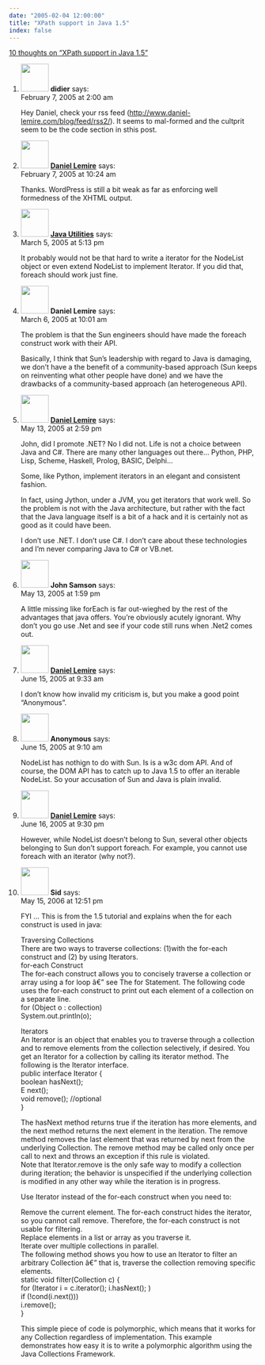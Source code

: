```yaml
---
date: "2005-02-04 12:00:00"
title: "XPath support in Java 1.5"
index: false
---
```


[10 thoughts on &ldquo;XPath support in Java 1.5&rdquo;](/lemire/blog/2005/02-04-xpath-support-in-java-15)

<ol class="comment-list">
<li id="comment-1089" class="comment even thread-even depth-1">
<div class="comment-author vcard">
<img alt src="https://secure.gravatar.com/avatar/953577bfc776e164bbd8a4db76b2a421?s=56&#038;d=mm&#038;r=g" srcset="https://secure.gravatar.com/avatar/953577bfc776e164bbd8a4db76b2a421?s=112&#038;d=mm&#038;r=g 2x" class="avatar avatar-56 photo" height="56" width="56" decoding="async" /> <b class="fn">didier</b> <span class="says">says:</span> </div>
<div class="comment-metadata"><time datetime="2005-02-07T02:00:21+00:00">February 7, 2005 at 2:00 am</time></a> </div>
<div class="comment-content">
<p>Hey Daniel, check your rss feed (<a href="http://www.daniel-lemire.com/blog/feed/rss2/" rel="nofollow ugc">http://www.daniel-lemire.com/blog/feed/rss2/</a>). It seems to mal-formed and the cultprit seem to be the code section in sthis post.</p>
</div>
</li>
<li id="comment-1090" class="comment odd alt thread-odd thread-alt depth-1">
<div class="comment-author vcard">
<img alt src="https://secure.gravatar.com/avatar/?s=56&#038;d=mm&#038;r=g" srcset="https://secure.gravatar.com/avatar/?s=112&#038;d=mm&#038;r=g 2x" class="avatar avatar-56 photo avatar-default" height="56" width="56" decoding="async" /> <b class="fn"><a href="https://lemire.me/blog/" class="url" rel="ugc">Daniel Lemire</a></b> <span class="says">says:</span> </div>
<div class="comment-metadata"><time datetime="2005-02-07T10:24:13+00:00">February 7, 2005 at 10:24 am</time></a> </div>
<div class="comment-content">
<p>Thanks. WordPress is still a bit weak as far as enforcing well formedness of the XHTML output.</p>
</div>
</li>
<li id="comment-1634" class="comment even thread-even depth-1">
<div class="comment-author vcard">
<img alt src="https://secure.gravatar.com/avatar/?s=56&#038;d=mm&#038;r=g" srcset="https://secure.gravatar.com/avatar/?s=112&#038;d=mm&#038;r=g 2x" class="avatar avatar-56 photo avatar-default" height="56" width="56" loading="lazy" decoding="async" /> <b class="fn"><a href="http://ostermiller.org/utils/" class="url" rel="ugc external nofollow">Java Utilities</a></b> <span class="says">says:</span> </div>
<div class="comment-metadata"><time datetime="2005-03-05T17:13:52+00:00">March 5, 2005 at 5:13 pm</time></a> </div>
<div class="comment-content">
<p>It probably would not be that hard to write a iterator for the NodeList object or even extend NodeList to implement Iterator. If you did that, foreach should work just fine.</p>
</div>
</li>
<li id="comment-1635" class="comment odd alt thread-odd thread-alt depth-1">
<div class="comment-author vcard">
<img alt src="https://secure.gravatar.com/avatar/?s=56&#038;d=mm&#038;r=g" srcset="https://secure.gravatar.com/avatar/?s=112&#038;d=mm&#038;r=g 2x" class="avatar avatar-56 photo avatar-default" height="56" width="56" loading="lazy" decoding="async" /> <b class="fn">Daniel Lemire</b> <span class="says">says:</span> </div>
<div class="comment-metadata"><time datetime="2005-03-06T10:01:16+00:00">March 6, 2005 at 10:01 am</time></a> </div>
<div class="comment-content">
<p>The problem is that the Sun engineers should have made the foreach construct work with their API. </p>
<p>Basically, I think that Sun&rsquo;s leadership with regard to Java is damaging, we don&rsquo;t have a the benefit of a community-based approach (Sun keeps on reinventing what other people have done) and we have the drawbacks of a community-based approach (an heterogeneous API).</p>
</div>
</li>
<li id="comment-2339" class="comment even thread-even depth-1">
<div class="comment-author vcard">
<img alt src="https://secure.gravatar.com/avatar/9c8641f1aebb6763ecf07d31107db2c6?s=56&#038;d=mm&#038;r=g" srcset="https://secure.gravatar.com/avatar/9c8641f1aebb6763ecf07d31107db2c6?s=112&#038;d=mm&#038;r=g 2x" class="avatar avatar-56 photo" height="56" width="56" loading="lazy" decoding="async" /> <b class="fn"><a href="https://lemire.me/blog/" class="url" rel="ugc">Daniel Lemire</a></b> <span class="says">says:</span> </div>
<div class="comment-metadata"><time datetime="2005-05-13T14:59:08+00:00">May 13, 2005 at 2:59 pm</time></a> </div>
<div class="comment-content">
<p>John, did I promote .NET? No I did not. Life is not a choice between Java and C#. There are many other languages out there&#8230; Python, PHP, Lisp, Scheme, Haskell, Prolog, BASIC, Delphi&#8230; </p>
<p>Some, like Python, implement iterators in an elegant and consistent fashion.</p>
<p>In fact, using Jython, under a JVM, you get iterators that work well. So the problem is not with the Java architecture, but rather with the fact that the Java language itself is a bit of a hack and it is certainly not as good as it could have been.</p>
<p>I don&rsquo;t use .NET. I don&rsquo;t use C#. I don&rsquo;t care about these technologies and I&rsquo;m never comparing Java to C# or VB.net.</p>
</div>
</li>
<li id="comment-2338" class="comment odd alt thread-odd thread-alt depth-1">
<div class="comment-author vcard">
<img alt src="https://secure.gravatar.com/avatar/?s=56&#038;d=mm&#038;r=g" srcset="https://secure.gravatar.com/avatar/?s=112&#038;d=mm&#038;r=g 2x" class="avatar avatar-56 photo avatar-default" height="56" width="56" loading="lazy" decoding="async" /> <b class="fn">John Samson</b> <span class="says">says:</span> </div>
<div class="comment-metadata"><time datetime="2005-05-13T13:59:33+00:00">May 13, 2005 at 1:59 pm</time></a> </div>
<div class="comment-content">
<p>A little missing like forEach is far out-wieghed by the rest of the advantages that java offers. You&rsquo;re obviously acutely ignorant. Why don&rsquo;t you go use .Net and see if your code still runs when .Net2 comes out.</p>
</div>
</li>
<li id="comment-2365" class="comment even thread-even depth-1">
<div class="comment-author vcard">
<img alt src="https://secure.gravatar.com/avatar/9c8641f1aebb6763ecf07d31107db2c6?s=56&#038;d=mm&#038;r=g" srcset="https://secure.gravatar.com/avatar/9c8641f1aebb6763ecf07d31107db2c6?s=112&#038;d=mm&#038;r=g 2x" class="avatar avatar-56 photo" height="56" width="56" loading="lazy" decoding="async" /> <b class="fn"><a href="https://lemire.me/blog/" class="url" rel="ugc">Daniel Lemire</a></b> <span class="says">says:</span> </div>
<div class="comment-metadata"><time datetime="2005-06-15T09:33:05+00:00">June 15, 2005 at 9:33 am</time></a> </div>
<div class="comment-content">
<p>I don&rsquo;t know how invalid my criticism is, but you make a good point &ldquo;Anonymous&rdquo;.</p>
</div>
</li>
<li id="comment-2364" class="comment odd alt thread-odd thread-alt depth-1">
<div class="comment-author vcard">
<img alt src="https://secure.gravatar.com/avatar/?s=56&#038;d=mm&#038;r=g" srcset="https://secure.gravatar.com/avatar/?s=112&#038;d=mm&#038;r=g 2x" class="avatar avatar-56 photo avatar-default" height="56" width="56" loading="lazy" decoding="async" /> <b class="fn">Anonymous</b> <span class="says">says:</span> </div>
<div class="comment-metadata"><time datetime="2005-06-15T09:10:38+00:00">June 15, 2005 at 9:10 am</time></a> </div>
<div class="comment-content">
<p>NodeList has nothign to do with Sun. Is is a w3c dom API. And of course, the DOM API has to catch up to Java 1.5 to offer an iterable NodeList. So your accusation of Sun and Java is plain invalid.</p>
</div>
</li>
<li id="comment-2369" class="comment even thread-even depth-1">
<div class="comment-author vcard">
<img alt src="https://secure.gravatar.com/avatar/9c8641f1aebb6763ecf07d31107db2c6?s=56&#038;d=mm&#038;r=g" srcset="https://secure.gravatar.com/avatar/9c8641f1aebb6763ecf07d31107db2c6?s=112&#038;d=mm&#038;r=g 2x" class="avatar avatar-56 photo" height="56" width="56" loading="lazy" decoding="async" /> <b class="fn"><a href="https://lemire.me/blog/" class="url" rel="ugc">Daniel Lemire</a></b> <span class="says">says:</span> </div>
<div class="comment-metadata"><time datetime="2005-06-16T21:30:58+00:00">June 16, 2005 at 9:30 pm</time></a> </div>
<div class="comment-content">
<p>However, while NodeList doesn&rsquo;t belong to Sun, several other objects belonging to Sun don&rsquo;t support foreach. For example, you cannot use foreach with an iterator (why not?).</p>
</div>
</li>
<li id="comment-5392" class="comment odd alt thread-odd thread-alt depth-1">
<div class="comment-author vcard">
<img alt src="https://secure.gravatar.com/avatar/?s=56&#038;d=mm&#038;r=g" srcset="https://secure.gravatar.com/avatar/?s=112&#038;d=mm&#038;r=g 2x" class="avatar avatar-56 photo avatar-default" height="56" width="56" loading="lazy" decoding="async" /> <b class="fn">Sid</b> <span class="says">says:</span> </div>
<div class="comment-metadata"><time datetime="2006-05-15T12:51:44+00:00">May 15, 2006 at 12:51 pm</time></a> </div>
<div class="comment-content">
<p>FYI &#8230; This is from the 1.5 tutorial and explains when the for each construct is used in java:</p>
<p>Traversing Collections<br/>
There are two ways to traverse collections: (1)with the for-each construct and (2) by using Iterators.<br/>
for-each Construct<br/>
The for-each construct allows you to concisely traverse a collection or array using a for loop â€” see The for Statement. The following code uses the for-each construct to print out each element of a collection on a separate line.<br/>
for (Object o : collection)<br/>
System.out.println(o);</p>
<p>Iterators<br/>
An Iterator is an object that enables you to traverse through a collection and to remove elements from the collection selectively, if desired. You get an Iterator for a collection by calling its iterator method. The following is the Iterator interface.<br/>
public interface Iterator {<br/>
boolean hasNext();<br/>
E next();<br/>
void remove(); //optional<br/>
}</p>
<p>The hasNext method returns true if the iteration has more elements, and the next method returns the next element in the iteration. The remove method removes the last element that was returned by next from the underlying Collection. The remove method may be called only once per call to next and throws an exception if this rule is violated.<br/>
Note that Iterator.remove is the only safe way to modify a collection during iteration; the behavior is unspecified if the underlying collection is modified in any other way while the iteration is in progress. </p>
<p>Use Iterator instead of the for-each construct when you need to: </p>
<p>Remove the current element. The for-each construct hides the iterator, so you cannot call remove. Therefore, the for-each construct is not usable for filtering.<br/>
Replace elements in a list or array as you traverse it.<br/>
Iterate over multiple collections in parallel.<br/>
The following method shows you how to use an Iterator to filter an arbitrary Collection â€” that is, traverse the collection removing specific elements.<br/>
static void filter(Collection c) {<br/>
for (Iterator i = c.iterator(); i.hasNext(); )<br/>
if (!cond(i.next()))<br/>
i.remove();<br/>
}</p>
<p>This simple piece of code is polymorphic, which means that it works for any Collection regardless of implementation. This example demonstrates how easy it is to write a polymorphic algorithm using the Java Collections Framework.</p>
</div>
</li>
</ol>
